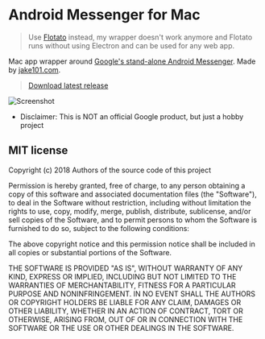 # Android Messenger for Mac

> Use [Flotato](https://flotato.com/) instead, my wrapper doesn't work anymore and Flotato runs without using Electron and can be used for any web app.

Mac app wrapper around [Google's stand-alone Android Messenger](http://messages.android.com/). Made by [jake101.com](https://jake101.com/).

> [Download latest release](https://github.com/jake-101/android-messenger-mac/archive/master.zip)<br>

![Screenshot](https://i.imgur.com/GQiLntX.jpg)

- Disclaimer: This is NOT an official Google product, but just a hobby project

## MIT license

Copyright (c) 2018 Authors of the source code of this project

Permission is hereby granted, free of charge, to any person obtaining a copy
of this software and associated documentation files (the "Software"), to deal
in the Software without restriction, including without limitation the rights
to use, copy, modify, merge, publish, distribute, sublicense, and/or sell
copies of the Software, and to permit persons to whom the Software is
furnished to do so, subject to the following conditions:

The above copyright notice and this permission notice shall be included in
all copies or substantial portions of the Software.

THE SOFTWARE IS PROVIDED "AS IS", WITHOUT WARRANTY OF ANY KIND, EXPRESS OR
IMPLIED, INCLUDING BUT NOT LIMITED TO THE WARRANTIES OF MERCHANTABILITY,
FITNESS FOR A PARTICULAR PURPOSE AND NONINFRINGEMENT. IN NO EVENT SHALL THE
AUTHORS OR COPYRIGHT HOLDERS BE LIABLE FOR ANY CLAIM, DAMAGES OR OTHER
LIABILITY, WHETHER IN AN ACTION OF CONTRACT, TORT OR OTHERWISE, ARISING FROM,
OUT OF OR IN CONNECTION WITH THE SOFTWARE OR THE USE OR OTHER DEALINGS IN
THE SOFTWARE.
